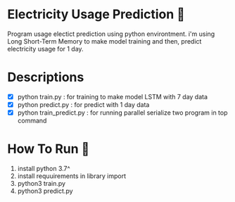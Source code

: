 # Electricity Usage Prediction 🚀

Program usage electict prediction using python environtment. i'm using Long Short-Term Memory to make model training and then, predict electricity usage for 1 day.

# Descriptions

- [x] python train.py   : for training to make model LSTM with 7 day data
- [x] python predict.py : for predict with 1 day data
- [x] python train_predict.py : for running parallel serialize two program in top command

# How To Run 🚀

1. install python 3.7^
2. install requuirements in library import
3. python3 train.py
4. python3 predict.py
